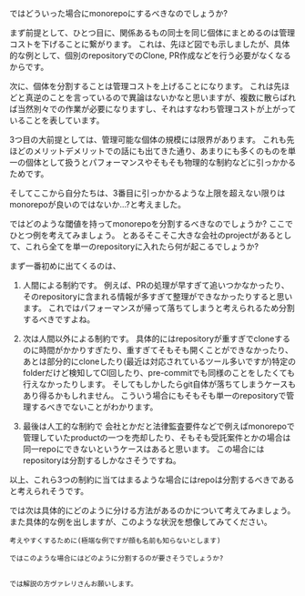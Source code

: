 ではどういった場合にmonorepoにするべきなのでしょうか?

まず前提として、ひとつ目に、関係あるもの同士を同じ個体にまとめるのは管理コストを下げることに繋がります。
これは、先ほど図でも示しましたが、具体的な例として、個別のrepositoryでのClone, PR作成などを行う必要がなくなるからです。

次に、個体を分割することは管理コストを上げることになります。
これは先ほどと真逆のことを言っているので異論はないかなと思いますが、複数に散らばれば当然別々での作業が必要になりますし、それはすなわち管理コストが上がっていることを表しています。

3つ目の大前提としては、管理可能な個体の規模には限界があります。
これも先ほどのメリットデメリットでの話にも出てきた通り、あまりにも多くのものを単一の個体として扱うとパフォーマンスやそもそも物理的な制約などに引っかかるためです。

そしてここから自分たちは、3番目に引っかかるような上限を超えない限りはmonorepoが良いのではないか...?と考えました。


ではどのような閾値を持ってmonorepoを分割するべきなのでしょうか?
ここでひとつ例を考えてみましょう。
とあるそこそこ大きな会社のprojectがあるとして、これら全てを単一のrepositoryに入れたら何が起こるでしょうか?

まず一番初めに出てくるのは、
1. 人間による制約です。
例えば、PRの処理が早すぎて追いつかなかったり、
そのrepositoryに含まれる情報が多すぎて整理ができなかったりすると思います。
これではパフォーマンスが帰って落ちてしまうと考えられるため分割するべきですよね。

2. 次は人間以外による制約です。
具体的にはrepositoryが重すぎでcloneするのに時間がかかりすぎたり、重すぎてそもそも開くことができなかったり、
あとは部分的にcloneしたり(最近は対応されているツール多いですが)特定のfolderだけど検知してCI回したり、pre-commitでも同様のことをしたくても行えなかったりします。
そしてもしかしたらgit自体が落ちてしまうケースもあり得るかもしれません。
こういう場合にもそもそも単一のrepositoryで管理するべきでないことがわかります。

3. 最後は人工的な制約で
会社とかだと法律監査要件などで例えばmonorepoで管理していたproductの一つを売却したり、そもそも受託案件とかの場合は同一repoにできないというケースはあると思います。
この場合にはrepositoryは分割するしかなさそうですね。

以上、これら3つの制約に当てはまるような場合にはrepoは分割するべきであると考えられそうです。


では次は具体的にどのように分ける方法があるのかについて考えてみましょう。
また具体的な例を出しますが、このような状況を想像してみてください。
~~~
考えやすくするために(極端な例ですが顔も名前も知らないとします)

ではこのような場合にはどのように分割するのが要さそうでしょうか?


では解説の方ヴァレリさんお願いします。